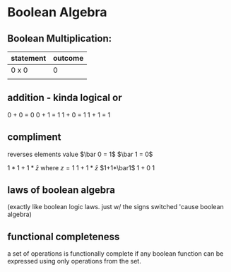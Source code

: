 # Boolean Algebra
## Boolean Multiplication:
| statement | outcome |
| --------- | ------- |
| 0 x 0     | 0       |
|           |         |
## addition - kinda logical or
0 + 0 = 0
0 + 1 = 1
1 + 0 = 1
1 + 1 = 1
## compliment
reverses elements value
$\bar 0 = 1$
$\bar 1 = 0$

$1*1+1*\bar z$ where $z=1$
$1+1*\bar z$
$1+1*\bar1$
$1+0$
$1$
## laws of boolean algebra
(exactly like boolean logic laws. just w/ the signs switched 'cause boolean algebra)
## functional completeness
a set of operations is functionally complete if any boolean function can be expressed using only operations from the set.
